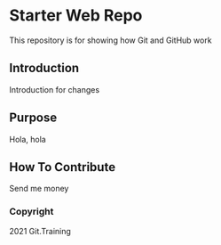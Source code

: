 # Starter Web Repo

This repository is for showing how Git and GitHub work

## Introduction

Introduction for changes

## Purpose

Hola, hola

## How To Contribute

Send me money

### Copyright

2021 Git.Training